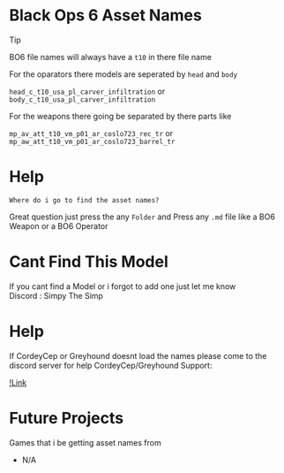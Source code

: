 # Black Ops 6 Asset Names


> [!TIP]
> 
>BO6 file names will always have a `t10` in there file name
>
> 
> For the oparators there models are seperated by `head` and `body`
>
> 
> `head_c_t10_usa_pl_carver_infiltration` or `body_c_t10_usa_pl_carver_infiltration`
>
>
> For the weapons there going be separated by there parts like
>
> `mp_av_att_t10_vm_p01_ar_coslo723_rec_tr` or `mp_aw_att_t10_vm_p01_ar_coslo723_barrel_tr`
>
> 

# Help
`Where do i go to find the asset names?`

Great question just press the any `Folder` and Press any `.md` file like a BO6 Weapon or a BO6 Operator

# Cant Find This Model
 If you cant find a Model or i forgot to add one just let me know  
 Discord : Simpy The Simp 

# Help
 If CordeyCep or Greyhound doesnt load the names please come to the discord server for help
 CordeyCep/Greyhound Support:
 
 [!Link](https://discord.gg/eY2Y5p2PEp)


# Future Projects
Games that i be getting asset names from

  - N/A

 

